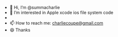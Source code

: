 - 👋 Hi, I’m @summacharlie
- 👀 I’m interested in Apple xcode ios file system code
- 
- 📫 How to reach me: charliecoupe@gmail.com
- 😄 Thanks

<!---
summacharlie/summacharlie is a ✨ special ✨ repository because its `README.md` (this file) appears on your GitHub profile.
You can click the Preview link to take a look at your changes.
--->
